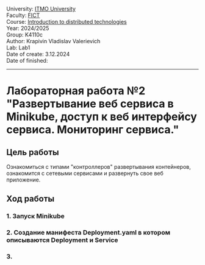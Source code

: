 University: [ITMO University](https://itmo.ru/ru/)\
Faculty: [FICT](https://fict.itmo.ru)\
Course: [Introduction to distributed technologies](https://github.com/itmo-ict-faculty/introduction-to-distributed-technologies)\
Year: 2024/2025\
Group: K4110c\
Author: Krapivin Vladislav Valerievich\
Lab: Lab1\
Date of create: 3.12.2024\
Date of finished:

___
# Лабораторная работа №2 "Развертывание веб сервиса в Minikube, доступ к веб интерфейсу сервиса. Мониторинг сервиса."
## Цель работы
Ознакомиться с типами "контроллеров" развертывания контейнеров, ознакомится с сетевыми сервисами и развернуть свое веб приложение.
## Ход работы
### 1. Запуск Minikube 
### 2. Создание манифеста Deployment.yaml в котором описываются Deployment и Service
### 3. 
